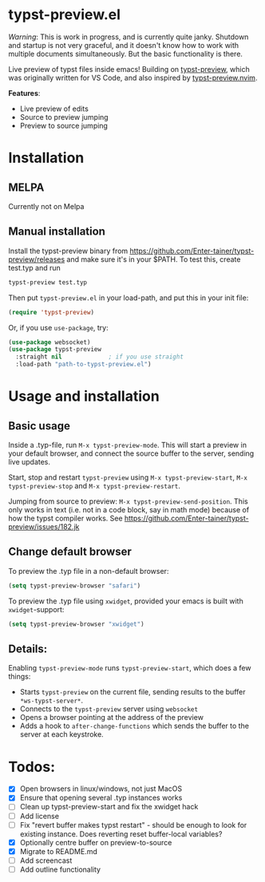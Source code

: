 typst-preview.el
==========

*Warning*: This is work in progress, and is currently quite
janky. Shutdown and startup is not very graceful, and it doesn\'t know
how to work with multiple documents simultaneously. But the basic
functionality is there.

Live preview of typst files inside emacs! Building on
[typst-preview](https://github.com/Enter-tainer/typst-preview), which
was originally written for VS Code, and also inspired by
[typst-preview.nvim](https://github.com/chomosuke/typst-preview.nvim).

**Features**:

-   Live preview of edits
-   Source to preview jumping
-   Preview to source jumping

# Installation

## MELPA

Currently not on Melpa

## Manual installation

Install the typst-preview binary from
<https://github.com/Enter-tainer/typst-preview/releases> and make sure
it\'s in your \$PATH. To test this, create test.typ and run

```sh
typst-preview test.typ
```

Then put `typst-preview.el` in your load-path, and put this in your init
file:

```el
(require 'typst-preview)
```

Or, if you use `use-package`, try:

```el
(use-package websocket)
(use-package typst-preview
  :straight nil             ; if you use straight
  :load-path "path-to-typst-preview.el")
```


# Usage and installation

## Basic usage

Inside a .typ-file, run `M-x typst-preview-mode`. This will start a
preview in your default browser, and connect the source buffer to the
server, sending live updates.

Start, stop and restart `typst-preview` using `M-x typst-preview-start`,
`M-x typst-preview-stop` and `M-x typst-preview-restart`.

Jumping from source to preview: `M-x typst-preview-send-position`. This
only works in text (i.e. not in a code block, say in math mode) because
of how the typst compiler works. See
<https://github.com/Enter-tainer/typst-preview/issues/182.jk>

## Change default browser

To preview the .typ file in a non-default browser:

```el
(setq typst-preview-browser "safari")
```

To preview the .typ file using `xwidget`, provided your emacs is built
with `xwidget`-support:

```el
(setq typst-preview-browser "xwidget")
```

## Details:

Enabling `typst-preview-mode` runs `typst-preview-start`, which does a
few things:

-   Starts `typst-preview` on the current file, sending results to the
    buffer `*ws-typst-server*`.
-   Connects to the `typst-preview` server using `websocket`
-   Opens a browser pointing at the address of the preview
-   Adds a hook to `after-change-functions` which sends the buffer to
    the server at each keystroke.

# Todos:

-   [x] Open browsers in linux/windows, not just MacOS
-   [x] Ensure that opening several .typ instances works
-   [ ] Clean up typst-preview-start and fix the xwidget hack
-   [ ] Add license
-   [ ] Fix \"revert buffer makes typst restart\" - should be enough to
    look for existing instance. Does reverting reset buffer-local
    variables?
-   [x] Optionally centre buffer on preview-to-source
-   [x] Migrate to README.md
-   [ ] Add screencast
-   [ ] Add outline functionality
